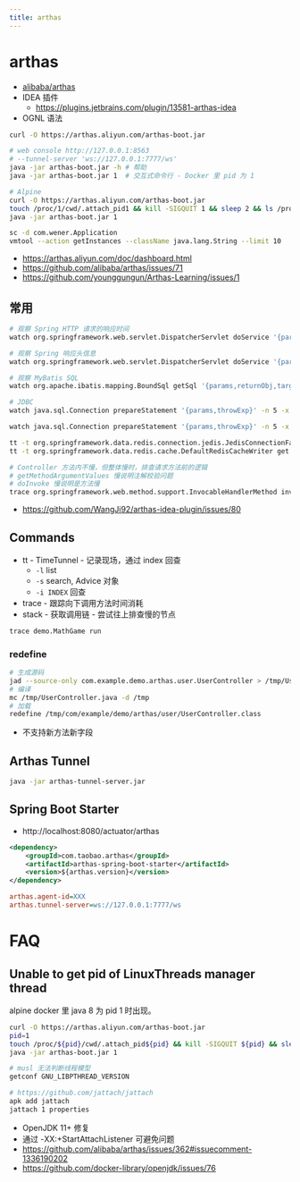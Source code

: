 ```yaml
---
title: arthas
---
```


# arthas

- [alibaba/arthas](https://github.com/alibaba/arthas)
- IDEA 插件
  - https://plugins.jetbrains.com/plugin/13581-arthas-idea
- OGNL 语法

```bash
curl -O https://arthas.aliyun.com/arthas-boot.jar

# web console http://127.0.0.1:8563
# --tunnel-server 'ws://127.0.0.1:7777/ws'
java -jar arthas-boot.jar -h # 帮助
java -jar arthas-boot.jar 1  # 交互式命令行 - Docker 里 pid 为 1

# Alpine
curl -O https://arthas.aliyun.com/arthas-boot.jar
touch /proc/1/cwd/.attach_pid1 && kill -SIGQUIT 1 && sleep 2 && ls /proc/1/root/tmp/.java_pid$1
java -jar arthas-boot.jar 1
```

```bash
sc -d com.wener.Application
vmtool --action getInstances --className java.lang.String --limit 10
```

- https://arthas.aliyun.com/doc/dashboard.html
- https://github.com/alibaba/arthas/issues/71
- https://github.com/younggungun/Arthas-Learning/issues/1

## 常用

```bash
# 观察 Spring HTTP 请求的响应时间
watch org.springframework.web.servlet.DispatcherServlet doService '{params[0].getRequestURI()+" "+ #cost}' -n 5 -x 3 '#cost>1'

# 观察 Spring 响应头信息
watch org.springframework.web.servlet.DispatcherServlet doService '{params[0].getRequestURI()+"  header="+params[1].getHeaders("trace-id")}' -n 10 -x 3 -f

# 观察 MyBatis SQL
watch org.apache.ibatis.mapping.BoundSql getSql '{params,returnObj,target.parameterObject,throwExp}' -n 5 -x 3

# JDBC
watch java.sql.Connection prepareStatement '{params,throwExp}' -n 5 -x 3 'clazz.getName().startsWith("com.mysql") and params.length==1' and #cost>1

watch java.sql.Connection prepareStatement '{params,throwExp}' -n 5 -x 3

tt -t org.springframework.data.redis.connection.jedis.JedisConnectionFactory getConnection
tt -t org.springframework.data.redis.cache.DefaultRedisCacheWriter get

# Controller 方法内不慢，但整体慢时，排查请求方法前的逻辑
# getMethodArgumentValues 慢说明注解校验问题
# doInvoke 慢说明是方法慢
trace org.springframework.web.method.support.InvocableHandlerMethod invokeForRequest
```

- https://github.com/WangJi92/arthas-idea-plugin/issues/80

## Commands

- tt - TimeTunnel - 记录现场，通过 index 回查
  - `-l` list
  - `-s` search, Advice 对象
  - `-i INDEX` 回查
- trace - 跟踪向下调用方法时间消耗
- stack - 获取调用链 - 尝试往上排查慢的节点

```bash
trace demo.MathGame run
```

### redefine

```bash
# 生成源码
jad --source-only com.example.demo.arthas.user.UserController > /tmp/UserController.java
# 编译
mc /tmp/UserController.java -d /tmp
# 加载
redefine /tmp/com/example/demo/arthas/user/UserController.class
```

- 不支持新方法新字段

## Arthas Tunnel

```bash
java -jar arthas-tunnel-server.jar
```

## Spring Boot Starter

- http://localhost:8080/actuator/arthas

```xml
<dependency>
    <groupId>com.taobao.arthas</groupId>
    <artifactId>arthas-spring-boot-starter</artifactId>
    <version>${arthas.version}</version>
</dependency>
```

```ini
arthas.agent-id=XXX
arthas.tunnel-server=ws://127.0.0.1:7777/ws
```

# FAQ

## Unable to get pid of LinuxThreads manager thread

alpine docker 里 java 8 为 pid 1 时出现。

```bash
curl -O https://arthas.aliyun.com/arthas-boot.jar
pid=1
touch /proc/${pid}/cwd/.attach_pid${pid} && kill -SIGQUIT ${pid} && sleep 2 && ls /proc/${pid}/root/tmp/.java_pid${pid}
java -jar arthas-boot.jar 1
```

```bash
# musl 无法判断线程模型
getconf GNU_LIBPTHREAD_VERSION

# https://github.com/jattach/jattach
apk add jattach
jattach 1 properties
```

- OpenJDK 11+ 修复
- 通过 -XX:+StartAttachListener 可避免问题
- https://github.com/alibaba/arthas/issues/362#issuecomment-1336190202
- https://github.com/docker-library/openjdk/issues/76
